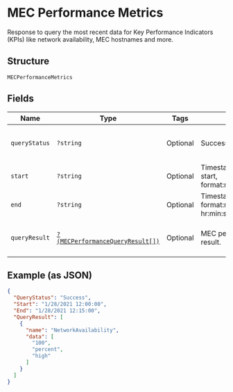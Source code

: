 
# MEC Performance Metrics

Response to query the most recent data for Key Performance Indicators (KPIs) like network availability, MEC hostnames and more.

## Structure

`MECPerformanceMetrics`

## Fields

| Name | Type | Tags | Description | Getter | Setter |
|  --- | --- | --- | --- | --- | --- |
| `queryStatus` | `?string` | Optional | Success or Failed. | getQueryStatus(): ?string | setQueryStatus(?string queryStatus): void |
| `start` | `?string` | Optional | Timestamp of the query's start, format:mm/dd/yyyy,hr:min:sec. | getStart(): ?string | setStart(?string start): void |
| `end` | `?string` | Optional | Timestamp of the query's end , format:mm/dd/yyyy, hr:min:sec. | getEnd(): ?string | setEnd(?string end): void |
| `queryResult` | [`?(MECPerformanceQueryResult[])`](../../doc/models/mec-performance-query-result.md) | Optional | MEC performance query result. | getQueryResult(): ?array | setQueryResult(?array queryResult): void |

## Example (as JSON)

```json
{
  "QueryStatus": "Success",
  "Start": "1/28/2021 12:00:00",
  "End": "1/28/2021 12:15:00",
  "QueryResult": [
    {
      "name": "NetworkAvailability",
      "data": [
        "100",
        "percent",
        "high"
      ]
    }
  ]
}
```

